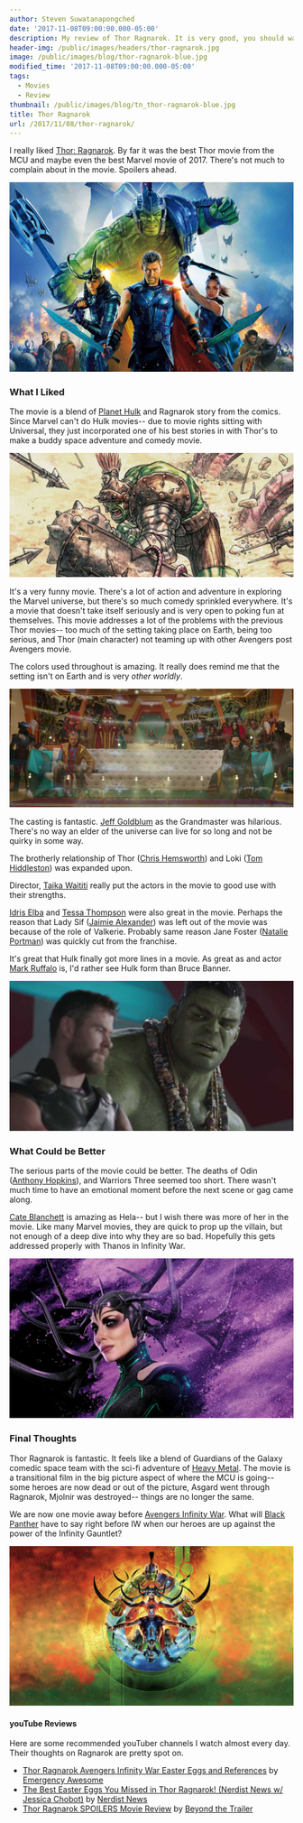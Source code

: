 ```yaml
---
author: Steven Suwatanapongched
date: '2017-11-08T09:00:00.000-05:00'
description: My review of Thor Ragnarok. It is very good, you should watch it!
header-img: /public/images/headers/thor-ragnarok.jpg
image: /public/images/blog/thor-ragnarok-blue.jpg
modified_time: '2017-11-08T09:00:00.000-05:00'
tags:
  - Movies
  - Review
thumbnail: /public/images/blog/tn_thor-ragnarok-blue.jpg
title: Thor Ragnarok
url: /2017/11/08/thor-ragnarok/
---
```



I really liked [Thor: Ragnarok](http://www.imdb.com/title/tt3501632/). By far it was the best Thor movie from the MCU and maybe even the best Marvel movie of 2017. There's not much to complain about in the movie. Spoilers ahead.

![Thor Ragnarok](/public/images/blog/thor-ragnarok-blue.jpg)

### What I Liked

The movie is a blend of [Planet Hulk](http://amzn.to/2yF7Qtd) and Ragnarok story from the comics. Since Marvel can't do Hulk movies-- due to movie rights sitting with Universal, they just incorporated one of his best stories in with Thor's to make a buddy space adventure and comedy movie.

![Planet Hulk](/public/images/blog/planet-hulk.jpg)

It's a very funny movie. There's a lot of action and adventure in exploring the Marvel universe, but there's so much comedy sprinkled everywhere. It's a movie that doesn't take itself seriously and is very open to poking fun at themselves. This movie addresses a lot of the problems with the previous Thor movies-- too much of the setting taking place on Earth, being too serious, and Thor (main character) not teaming up with other Avengers post Avengers movie.

The colors used throughout is amazing. It really does remind me that the setting isn't on Earth and is very *other worldly*.

![Grandmaster and Loki](/public/images/blog/grandmaster-loki.jpg)

The casting is fantastic. [Jeff Goldblum](http://www.imdb.com/name/nm0000156/) as the Grandmaster was hilarious. There's no way an elder of the universe can live for so long and not be quirky in some way.

The brotherly relationship of Thor ([Chris Hemsworth](http://www.imdb.com/name/nm1165110/)) and Loki ([Tom Hiddleston](http://www.imdb.com/name/nm1089991/)) was expanded upon.

Director, [Taika Waititi](http://www.imdb.com/name/nm0169806/) really put the actors in the movie to good use with their strengths.

[Idris Elba](http://www.imdb.com/name/nm0252961/) and [Tessa Thompson](http://www.imdb.com/name/nm1935086/) were also great in the movie. Perhaps the reason that Lady Sif ([Jaimie Alexander](http://www.imdb.com/name/nm1526352/)) was left out of the movie was because of the role of Valkerie. Probably same reason Jane Foster ([Natalie Portman](http://www.imdb.com/name/nm0000204/)) was quickly cut from the franchise.

It's great that Hulk finally got more lines in a movie. As great as and actor [Mark Ruffalo](http://www.imdb.com/name/nm0749263/) is, I'd rather see Hulk form than Bruce Banner.

![Thor and Hulk talking](/public/images/blog/thor-ragnarok-hulk-talk.jpg)

### What Could be Better

The serious parts of the movie could be better. The deaths of Odin ([Anthony Hopkins](http://www.imdb.com/name/nm0000164/)), and Warriors Three seemed too short. There wasn't much time to have an emotional moment before the next scene or gag came along.

[Cate Blanchett](http://www.imdb.com/name/nm0000949/) is amazing as Hela-- but I wish there was more of her in the movie. Like many Marvel movies, they are quick to prop up the villain, but not enough of a deep dive into why they are so bad. Hopefully this gets addressed properly with Thanos in Infinity War.

![Cate Blanchett as Hela](/public/images/blog/thor-ragnarok-hela-purple.jpg)

### Final Thoughts

Thor Ragnarok is fantastic. It feels like a blend of Guardians of the Galaxy comedic space team with the sci-fi adventure of [Heavy Metal](https://en.wikipedia.org/wiki/Heavy_Metal_(film)). The movie is a transitional film in the big picture aspect of where the MCU is going-- some heroes are now dead or out of the picture, Asgard went through Ragnarok, Mjolnir was destroyed-- things are no longer the same.

We are now one movie away before [Avengers Infinity War](http://www.imdb.com/title/tt4154756/). What will [Black Panther](http://www.imdb.com/title/tt1825683/) have to say right before IW when our heroes are up against the power of the Infinity Gauntlet?

![Thor Ragnarok's Colors](/public/images/blog/thor-ragnarok-colorful.jpg)

#### youTube Reviews

Here are some recommended youTuber channels I watch almost every day. Their thoughts on Ragnarok are pretty spot on.

* [Thor Ragnarok Avengers Infinity War Easter Eggs and References](https://www.youtube.com/watch?v=m8DuHrH3g3c) by [Emergency Awesome](https://www.youtube.com/user/emergencyawesome)
* [The Best Easter Eggs You Missed in Thor Ragnarok! (Nerdist News w/ Jessica Chobot)](https://www.youtube.com/watch?v=DSsHTUdmUT4) by [Nerdist News](https://www.youtube.com/user/Nerdist)
* [Thor Ragnarok SPOILERS Movie Review](https://www.youtube.com/watch?v=b-GJJpyFc-M) by [Beyond the Trailer](https://www.youtube.com/user/BeyondTheTrailer)
